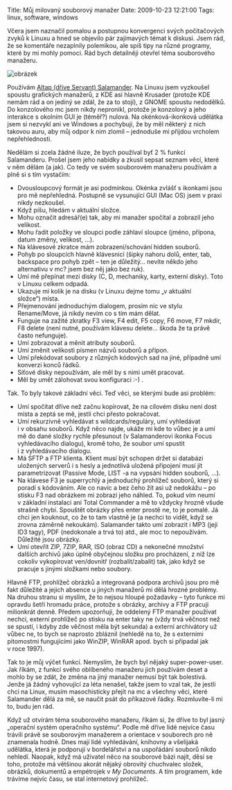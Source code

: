 Title: Můj milovaný souborový manažer
Date: 2009-10-23 12:21:00
Tags: linux, software, windows

Včera jsem naznačil pomalou a postupnou konvergenci svých počítačových zvyků k Linuxu a hned se objevilo pár zajímavých témat k diskusi. Jsem rád, že se komentáře nezaplnily polemikou, ale spíš tipy na různé programy, které by mi mohly pomoci. Rád bych detailněji otevřel téma souborového manažeru.

![obrázek]({filename}/images/121.jpg)

Používám
[Altap (dříve Servant) Salamander](http://www.altap.cz/salam_cz/). Na Linuxu jsem vyzkoušel spoustu grafických manažerů, z KDE asi hlavně Krusader (protože KDE nemám rád a on jediný se zdál, že za to stojí), z GNOME spoustu nedodělků. Do konzolového mc jsem nikdy nepronikl, protože je konzolový a jeho interakce s okolním GUI je (téměř?) nulová. Na okénková-ikonková udělátka jsem si nezvykl ani ve Windows a pochybuji, že by měl některý z nich takovou auru, aby můj odpor k nim zlomil – jednoduše mi přijdou vrcholem nepřehlednosti.

Nedělám si zcela žádné iluze, že bych používal byť 2 % funkcí Salamanderu. Prošel jsem jeho nabídky a zkusil sepsat seznam věcí, které v něm dělám (a jak). Co tedy ve svém souborovém manažeru používám a plně si s tím vystačím:

-   Dvousloupcový formát je asi podmínkou. Okénka zvlášť s ikonkami jsou pro mě nepřehledná. Postupně se vysunující GUI (Mac OS) jsem v praxi nikdy nezkoušel.
-   Když píšu, hledám v aktuální složce.
-   Mohu označit adresář(e) tak, aby mi manažer spočítal a zobrazil jeho velikost.
-   Mohu řadit položky ve sloupci podle záhlaví sloupce (jméno, přípona, datum změny, velikost, …).
-   Na klávesové zkratce mám zobrazení/schování hidden souborů.
-   Pohyb po sloupcích hlavně klávesnicí (šipky nahoru dolů, enter, tab, backspace pro pohyb zpět – ten je důležitý… nevíte někdo jeho alternativu v mc? jsem bez něj jako bez ruk).
-   Umí mě přepínat mezi disky (C, D, mechaniky, karty, externí disky). Toto v Linuxu celkem odpadá.
-   Ukazuje mi kolik je na disku (v Linuxu dejme tomu „v aktuální složce“) místa.
-   Přejmenování jednoduchým dialogem, prosím nic ve stylu Rename/Move, já nikdy nevím co s tím mám dělat.
-   Funguje na zažité zkratky F3 view, F4 edit, F5 copy, F6 move, F7 mkdir, F8 delete (není nutné, používám klávesu delete… škoda že ta právě často nefunguje).
-   Umí zobrazovat a měnit atributy souborů.
-   Umí změnit velikosti písmen názvů souborů a přípon.
-   Umí překódovat soubory z různých kódových sad na jiné, případně umí konverzi konců řádků.
-   Síťové disky nepoužívám, ale měl by s nimi umět pracovat.
-   Měl by umět zálohovat svou konfiguraci :-) .

Tak. To byly takové základní věci. Teď věci, se kterými bude asi problém:

-   Umí spočítat dříve než začnu kopírovat, že na cílovém disku není dost místa a zeptá se mě, jestli chci přesto pokračovat.
-   Umí rekurzivně vyhledávat s wildcards/re­guláry, umí vyhledávat i v obsahu souborů. Když něco najde, ukáže mi kde to vůbec je a umí mě do dané složky rychle přesunout (v Salamanderovi ikonka Focus vyhledávacího dialogu), kromě toho, že soubor umí spustit i z vyhledávacího dialogu.
-   Má SFTP a FTP klienta. Klient musí být schopen držet si databázi uložených serverů i s hesly a jednotlivá uložená připojení musí jít parametrizovat (Passive Mode, LIST -a na vypsání hidden souborů, …).
-   Na klávese F3 je superrychlý a jednoduchý prohlížeč souborů, který si poradí s kódováním. Ale co navíc a bez čeho žít asi už nedokážu – po stisku F3 nad obrázkem mi zobrazí jeho náhled. To, pokud vím neumí v základní instalaci ani Total Commander a mě to vždycky hrozně všude strašně chybí. Spouštět obrázky přes enter prostě ne, to je pomalé. Já chci jen kouknout, co že to tam vlastně je (a nechci to vidět, když se zrovna záměrně nekoukám). Salamander takto umí zobrazit i MP3 (její ID3 tagy), PDF (nedokonale a trvá to) atd., ale moc to nepoužívám. Důležité jsou obrázky.
-   Umí otevřít ZIP, 7ZIP, RAR, ISO (obraz CD) a nekonečné množství dalších archivů jako úplně obyčejnou složku pro procházení, z níž lze cokoliv vykopírovat ven/dovnitř (rozbalit/zabalit) tak, jako když se pracuje s jinými složkami nebo soubory.

Hlavně FTP, prohlížeč obrázků a integrovaná podpora archivů jsou pro mě fakt důležité a jejich absence u jiných manažerů mi dělá hrozné problémy. Na druhou stranu si myslím, že to nejsou hloupé požadavky – tyto funkce mi opravdu šetří hromadu práce, protože s obrázky, archivy a FTP pracuji milionkrát denně. Předem upozorňuji, že oddelený FTP manažer používat nechci, externí prohlížeč po stisku na enter taky ne (vždy trvá věčnost než se spustí, i kdyby zde věčnost měla být sekunda) a externí archivátory už vůbec ne, to bych se naprosto zbláznil (nehledě na to, že s externími pitomostmi fungujícími jako WinZIP, WinRAR apod. bych si připadal jak v roce 1997).

Tak to je můj výčet funkcí. Nemyslím, že bych byl nějaký super-power-user. Jak říkám, z funkcí svého oblíbeného manažeru jich používám deset a mohlo by se zdát, že změna na jiný manažer nemusí být tak bolestivá. Jenže já žádný vyhovující za léta nenašel, takže jsem to vzal tak, že jestli chci na Linux, musím masochisticky přejít na mc a všechny věci, které Salamander dělá za mě, se naučit psát do příkazové řádky. Rozmluvíte-li mi to, budu jen rád.

Když už otvírám téma souborového manažeru, říkám si, že dříve to byl jasný „operační systém operačního systému“. Podle mě dříve lidé nejvíce času trávili právě se souborovým manažerem a orientace v souborech pro ně znamenala hodně. Dnes mají lidé vyhledávání, knihovny a všelijaká udělátka, která je podporují v bordelářství a na uspořádání souborů nikdo nehledí. Naopak, když má uživatel něco na souborové bázi najít, děsí se toho, protože má většinou akorát nějaký obrovitý chuchvalec složek, obrázků, dokumentů a empétrojek v *My Documents*. A tím programem, kde trávíme nejvíc času, se stal internetový prohlížeč.
